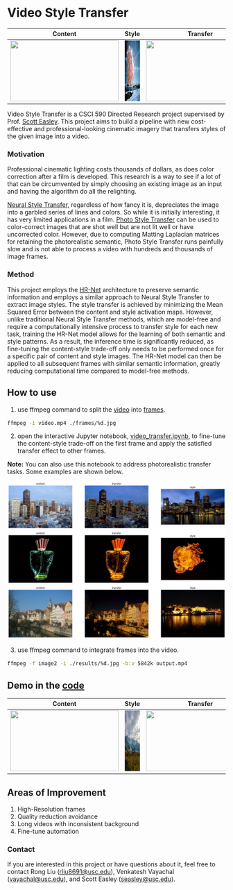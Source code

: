 # Video Style Transfer


Content             |  Style | Transfer
:-------------------------:|:-------------------------:|:---:
<img src="./videos/video.gif" width="250" height="140"/>  |  <img src="/styles/tar49.png" width="250" height="140"/> | <img src="./videos/output2.gif" width="250" height="140"/>
 
Video Style Transfer is a CSCI 590 Directed Research project supervised by Prof. [Scott Easley](https://viterbi.usc.edu/directory/faculty/Easley/Scott). This project aims to build a pipeline with new cost-effective and professional-looking cinematic imagery that transfers styles of the given image into a video.

### Motivation

Professional cinematic lighting costs thousands of dollars, as does color correction after a film is developed. This research is a way to see if a lot of that can be circumvented by simply choosing an existing image as an input and having the algorithm do all the relighting.

[Neural Style Transfer](https://openaccess.thecvf.com/content_cvpr_2016/papers/Gatys_Image_Style_Transfer_CVPR_2016_paper.pdf), regardless of how fancy it is, depreciates the image into a garbled series of lines and colors. So while it is initially interesting, it has very limited applications in a film. [Photo Style Transfer](https://openaccess.thecvf.com/content_cvpr_2017/papers/Luan_Deep_Photo_Style_CVPR_2017_paper.pdf) can be used to color-correct images that are shot well but are not lit well or have uncorrected color. However, due to computing Matting Laplacian matrices for retaining the photorealistic semantic, Photo Style Transfer runs painfully slow and is not able to process a video with hundreds and thousands of image frames. 

### Method

This project employs the [HR-Net](https://ieeexplore.ieee.org/abstract/document/9052469?casa_token=y1aLdMGcewkAAAAA:UH78gcYDmeq6umHIbLCK9-py4U4cFYzRAgWOG9ltR7ozb4X7_q-5DPMM9wRXJCWhE3VoxjyqVw) architecture to preserve semantic information and employs a similar approach to Neural Style Transfer to extract image styles. The style transfer is achieved by minimizing the Mean Squared Error between the content and style activation maps. However, unlike traditional Neural Style Transfer methods, which are model-free and require a computationally intensive process to transfer style for each new task, training the HR-Net model allows for the learning of both semantic and style patterns. As a result, the inference time is significantly reduced, as fine-tuning the content-style trade-off only needs to be performed once for a specific pair of content and style images. The HR-Net model can then be applied to all subsequent frames with similar semantic information, greatly reducing computational time compared to model-free methods.

## How to use

1. use ffmpeg command to split the [video](./videos/video.mp4) into [frames](/frames/).

```sh
ffmpeg -i video.mp4 ./frames/%d.jpg
```
2. open the interactive Jupyter notebook, [video_transfer.ipynb](/video_transfer.ipynb), to fine-tune the content-style trade-off on the first frame and apply the satisfied transfer effect to other frames.

**Note:** You can also use this notebook to address photorealistic transfer tasks. Some examples are shown below.

![](imgs/3.png)
![](imgs/16.png)
![](imgs/24.png)


3. use ffmpeg command to integrate frames into the video.
```sh
ffmpeg -f image2 -i ./results/%d.jpg -b:v 5842k output.mp4
``` 

## Demo in the [code](/video_transfer.ipynb)
Content             |  Style | Transfer
:-------------------------:|:-------------------------:|:---:
<img src="./videos/video.gif" width="250" height="140"/>  |  <img src="/styles/in47.png" width="250" height="140"/> | <img src="./videos/output.gif" width="250" height="140"/>






## Areas of Improvement

1. High-Resolution frames
2. Quality reduction avoidance
3. Long videos with inconsistent background
4. Fine-tune automation

### Contact
If you are interested in this project or have questions about it, feel free to contact Rong Liu (<rliu8691@usc.edu>), Venkatesh Vayachal (<vayachal@usc.edu>), and Scott Easley (<seasley@usc.edu>).